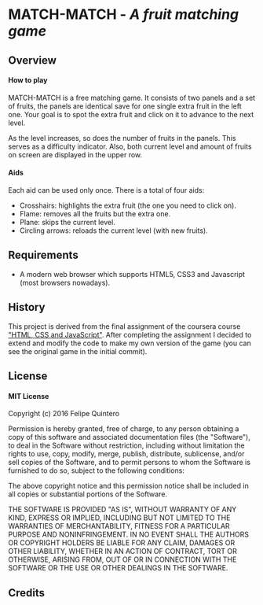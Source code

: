 # MATCH-MATCH - _A fruit matching game_ 

## Overview ##

#### How to play ####
MATCH-MATCH is a free matching game. It consists of two panels and a set of fruits,
the panels are identical save for one single extra fruit in the left one. Your goal
is to spot the extra fruit and click on it to advance to the next level.

As the level increases, so does the number of fruits in the panels. This serves as a
difficulty indicator. Also, both current level and amount of fruits on screen are
displayed in the upper row.

#### Aids ####
Each aid can be used only once. There is a total of four aids:

* Crosshairs: highlights the extra fruit (the one you need to click on).
* Flame: removes all the fruits but the extra one.
* Plane: skips the current level.
* Circling arrows: reloads the current level (with new fruits).

## Requirements ##
* A modern web browser which supports HTML5, CSS3 and Javascript (most browsers nowadays).

## History ##
This project is derived from the final assignment of the coursera course 
["HTML, CSS and JavaScript"](https://www.coursera.org/specializations/full-stack).
After completing the assignment I decided to extend and modify the code to
make my own version of the game (you can see the original game in the initial commit).
 
## License ##
#### MIT License ####

Copyright (c) 2016 Felipe Quintero

Permission is hereby granted, free of charge, to any person obtaining a copy
of this software and associated documentation files (the "Software"), to deal
in the Software without restriction, including without limitation the rights
to use, copy, modify, merge, publish, distribute, sublicense, and/or sell
copies of the Software, and to permit persons to whom the Software is
furnished to do so, subject to the following conditions:

The above copyright notice and this permission notice shall be included in all
copies or substantial portions of the Software.

THE SOFTWARE IS PROVIDED "AS IS", WITHOUT WARRANTY OF ANY KIND, EXPRESS OR
IMPLIED, INCLUDING BUT NOT LIMITED TO THE WARRANTIES OF MERCHANTABILITY,
FITNESS FOR A PARTICULAR PURPOSE AND NONINFRINGEMENT. IN NO EVENT SHALL THE
AUTHORS OR COPYRIGHT HOLDERS BE LIABLE FOR ANY CLAIM, DAMAGES OR OTHER
LIABILITY, WHETHER IN AN ACTION OF CONTRACT, TORT OR OTHERWISE, ARISING FROM,
OUT OF OR IN CONNECTION WITH THE SOFTWARE OR THE USE OR OTHER DEALINGS IN THE
SOFTWARE.

## Credits ##


